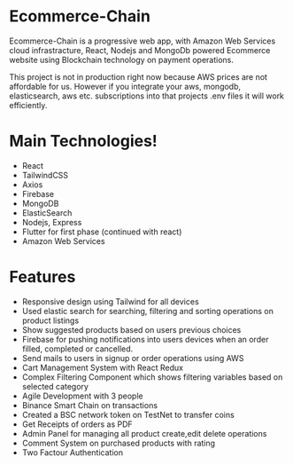 # Ecommerce-Chain

Ecommerce-Chain is a progressive web app, with Amazon Web Services cloud infrastracture, React, Nodejs and MongoDb powered Ecommerce website using Blockchain technology on payment operations.

This project is not in production right now because AWS prices are not affordable for us. However if you integrate your aws, mongodb, elasticsearch, aws etc. subscriptions into that projects .env files it will work efficiently.

# Main Technologies!

  - React
  - TailwindCSS
  - Axios
  - Firebase
  - MongoDB
  - ElasticSearch
  - Nodejs, Express
  - Flutter for first phase (continued with react)
  - Amazon Web Services

# Features
  - Responsive design using Tailwind for all devices
  - Used elastic search for searching, filtering and sorting operations on product listings
  - Show suggested products based on users previous choices
  - Firebase for pushing notifications into users devices when an order filled, completed or cancelled.
  - Send mails to users in signup or order operations using AWS
  - Cart Management System with React Redux
  - Complex Filtering Component which shows filtering variables based on selected category
  - Agile Development with 3 people
  - Binance Smart Chain on transactions
  - Created a BSC network token on TestNet to transfer coins
  - Get Receipts of orders as PDF
  - Admin Panel for managing all product create,edit delete operations
  - Comment System on purchased products with rating
  - Two Factour Authentication 

